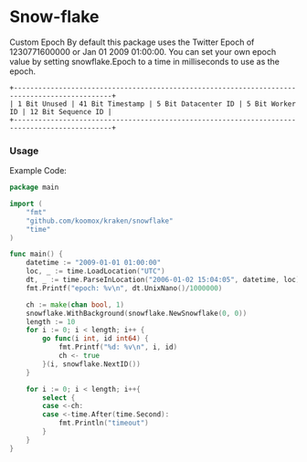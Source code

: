 # Snow-flake           
Custom Epoch
By default this package uses the Twitter Epoch of 1230771600000 or Jan 01 2009 01:00:00. You can set your own epoch value by setting snowflake.Epoch to a time in milliseconds to use as the epoch.
```
+----------------------------------------------------------------------------------------------+
| 1 Bit Unused | 41 Bit Timestamp | 5 Bit Datacenter ID | 5 Bit Worker ID | 12 Bit Sequence ID |
+----------------------------------------------------------------------------------------------+
```
### Usage          
Example Code:       
```go
package main

import (
	"fmt"
	"github.com/koomox/kraken/snowflake"
	"time"
)

func main() {
	datetime := "2009-01-01 01:00:00"
	loc, _ := time.LoadLocation("UTC")
	dt, _ := time.ParseInLocation("2006-01-02 15:04:05", datetime, loc)
	fmt.Printf("epoch: %v\n", dt.UnixNano()/1000000)

	ch := make(chan bool, 1)
	snowflake.WithBackground(snowflake.NewSnowflake(0, 0))
	length := 10
	for i := 0; i < length; i++ {
		go func(i int, id int64) {
			fmt.Printf("%d: %v\n", i, id)
			ch <- true
		}(i, snowflake.NextID())
	}

	for i := 0; i < length; i++{
		select {
		case <-ch:
		case <-time.After(time.Second):
			fmt.Println("timeout")
		}
	}
}
```
